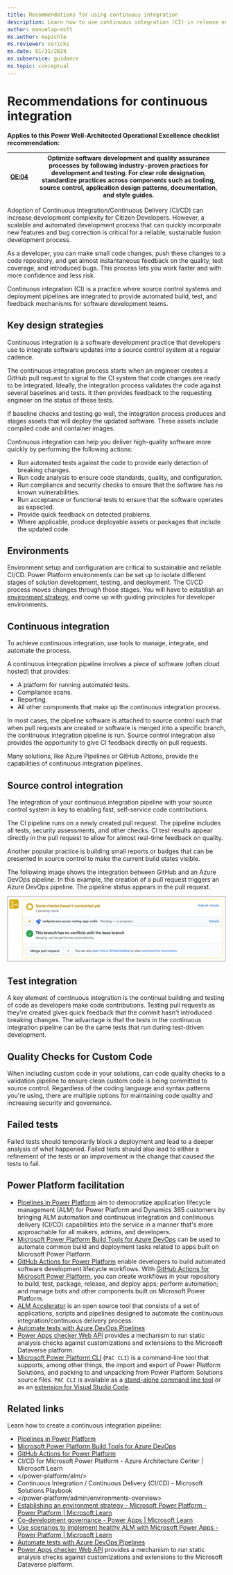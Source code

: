 ```yaml
---
title: Recommendations for using continuous integration
description: Learn how to use continuous integration (CI) in release engineering, source control integration, test integration, and more.
author: manuelap-msft
ms.author: mapichle
ms.reviewer: sericks
ms.date: 01/31/2024
ms.subservice: guidance
ms.topic: conceptual
---
```


# Recommendations for continuous integration

**Applies to this Power Well-Architected Operational Excellence checklist recommendation:**

|[OE:04](checklist.md)| Optimize software development and quality assurance processes by following industry-proven practices for development and testing. For clear role designation, standardize practices across components such as tooling, source control, application design patterns, documentation, and style guides. |
|---|---|

Adoption of Continuous Integration/Continuous Delivery (CI/CD) can increase development complexity for Citizen Developers. However, a scalable and automated development process that can quickly incorporate new features and bug correction is critical for a reliable, sustainable fusion development process.

As a developer, you can make small code changes, push these changes to a code repository, and get almost instantaneous feedback on the quality, test coverage, and introduced bugs. This process lets you work faster and with more confidence and less risk.

Continuous integration (CI) is a practice where source control systems and deployment pipelines are integrated to provide automated build, test, and feedback mechanisms for software development teams.

## Key design strategies

Continuous integration is a software development practice that developers use to integrate software updates into a source control system at a regular cadence.

The continuous integration process starts when an engineer creates a GitHub pull request to signal to the CI system that code changes are ready to be integrated. Ideally, the integration process validates the code against several baselines and tests. It then provides feedback to the requesting engineer on the status of these tests.

If baseline checks and testing go well, the integration process produces and stages assets that will deploy the updated software. These assets include compiled code and container images.

Continuous integration can help you deliver high-quality software more quickly by performing the following actions:

- Run automated tests against the code to provide early detection of breaking changes.
- Run code analysis to ensure code standards, quality, and configuration.
- Run compliance and security checks to ensure that the software has no known vulnerabilities.
- Run acceptance or functional tests to ensure that the software operates as expected.
- Provide quick feedback on detected problems.
- Where applicable, produce deployable assets or packages that include the updated code.

## Environments

Environment setup and configuration are critical to sustainable and reliable CI/CD. Power Platform environments can be set up to isolate different stages of solution development, testing, and deployment. The CI/CD process moves changes through those stages. You will have to establish an [environment strategy](/power-apps/guidance/co-develop/governance), and come up with guiding principles for developer environments. 

## Continuous integration

To achieve continuous integration, use tools to manage, integrate, and automate the process. 

A continuous integration pipeline involves a piece of software (often cloud hosted) that provides:

- A platform for running automated tests.
- Compliance scans.
- Reporting.
- All other components that make up the continuous integration process.

In most cases, the pipeline software is attached to source control such that when pull requests are created or software is merged into a specific branch, the continuous integration pipeline is run. Source control integration also provides the opportunity to give CI feedback directly on pull requests.

Many solutions, like Azure Pipelines or GitHub Actions, provide the capabilities of continuous integration pipelines.

## Source control integration

The integration of your continuous integration pipeline with your source control system is key to enabling fast, self-service code contributions.

The CI pipeline runs on a newly created pull request. The pipeline includes all tests, security assessments, and other checks. CI test results appear directly in the pull request to allow for almost real-time feedback on quality.

Another popular practice is building small reports or badges that can be presented in source control to make the current build states visible.

The following image shows the integration between GitHub and an Azure DevOps pipeline. In this example, the creation of a pull request triggers an Azure DevOps pipeline. The pipeline status appears in the pull request.

![Screenshot of an Azure DevOps status badge in a GitHub repository.](media/release-engineering-continuous-integration/image1.png)

## Test integration

A key element of continuous integration is the continual building and testing of code as developers make code contributions. Testing pull requests as they're created gives quick feedback that the commit hasn't introduced breaking changes. The advantage is that the tests in the continuous integration pipeline can be the same tests that run during test-driven development.

## Quality Checks for Custom Code

When including custom code in your solutions, can code quality checks to a validation pipeline to ensure clean custom code is being committed to source control. Regardless of the coding language and syntax patterns you're using, there are multiple options for maintaining code quality and increasing security and governance.

## Failed tests

Failed tests should temporarily block a deployment and lead to a deeper analysis of what happened. Failed tests should also lead to either a refinement of the tests or an improvement in the change that caused the tests to fail.

## Power Platform facilitation

- [Pipelines in Power Platform](/power-platform/alm/pipelines) aim to democratize application lifecycle management (ALM) for Power Platform and Dynamics 365 customers by bringing ALM automation and continuous integration and continuous delivery (CI/CD) capabilities into the service in a manner that's more approachable for all makers, admins, and developers.
- [Microsoft Power Platform Build Tools for Azure DevOps](/power-platform/alm/devops-build-tools) can be used to automate common build and deployment tasks related to apps built on Microsoft Power Platform. 
- [GitHub Actions for Power Platform](/power-platform/alm/devops-github-actions) enable developers to build automated software development lifecycle workflows. With [GitHub Actions for Microsoft Power Platform](https://github.com/marketplace/actions/powerplatform-actions), you can create workflows in your repository to build, test, package, release, and deploy apps; perform automation; and manage bots and other components built on Microsoft Power Platform.
- [ALM Accelerator](/power-platform/guidance/coe/setup-almaccelerator) is an open source tool that consists of a set of applications, scripts and pipelines designed to automate the continuous integration/continuous delivery process.
- [Automate tests with Azure DevOps Pipelines](/power-apps/maker/canvas-apps/test-studio-classic-pipeline-editor)
- [Power Apps checker Web API](/power-platform/alm/checker-api/overview) provides a mechanism to run static analysis checks against customizations and extensions to the Microsoft Dataverse platform.
- [Microsoft Power Platform CLI](/power-platform/developer/cli/introduction) (`PAC CLI`) is a command-line tool that supports, among other things, the import and export of Power Platform Solutions, and packing to and unpacking from Power Platform Solutions source files. `PAC CLI` is available as a [stand-alone command line tool](https://aka.ms/PowerAppsCLI) or as an [extension for Visual Studio Code](https://marketplace.visualstudio.com/items?itemName=microsoft-IsvExpTools.powerplatform-vscode).

## Related links

Learn how to create a continuous integration pipeline:

- [Pipelines in Power Platform](/power-platform/alm/pipelines) 
- [Microsoft Power Platform Build Tools for Azure DevOps](/power-platform/alm/devops-build-tools) 
- [GitHub Actions for Power Platform](/power-platform/alm/devops-github-actions) 
- CI/CD for Microsoft Power Platform - Azure Architecture Center | Microsoft Learn 
- </power-platform/alm/>
- Continuous Integration / Continuous Delivery (CI/CD) - Microsoft Solutions Playbook 
- </power-platform/admin/environments-overview>
- [Establishing an environment strategy - Microsoft Power Platform - Power Platform | Microsoft Learn](/power-platform/guidance/adoption/environment-strategy)
- [Co-development governance - Power Apps | Microsoft Learn](/power-apps/guidance/co-develop/governance)
- [Use scenarios to implement healthy ALM with Microsoft Power Apps - Power Platform | Microsoft Learn](/power-platform/alm/implement-healthy-alm)
- [Automate tests with Azure DevOps Pipelines](/power-apps/maker/canvas-apps/test-studio-classic-pipeline-editor)
- [Power Apps checker Web API](/power-platform/alm/checker-api/overview) provides a mechanism to run static analysis checks against customizations and extensions to the Microsoft Dataverse platform.
